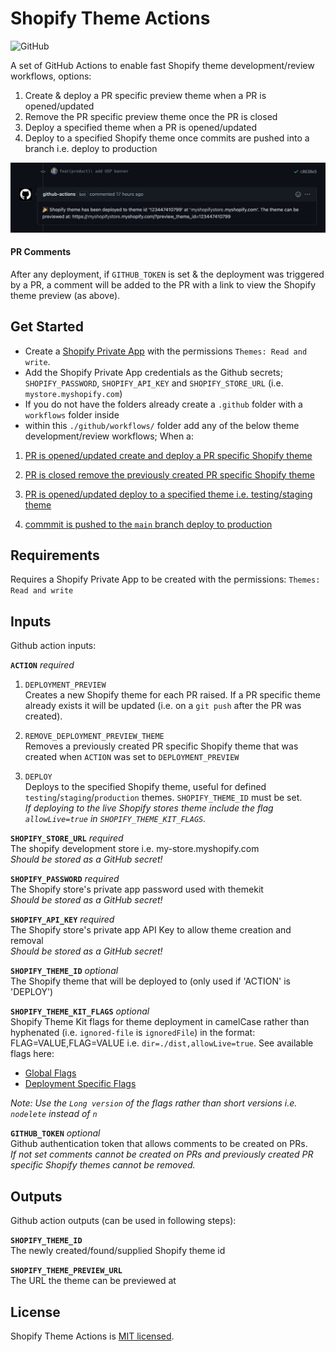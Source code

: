 # Shopify Theme Actions

![GitHub](https://img.shields.io/github/license/matthew-petrie/shopify-theme-actions?style=plastic)

A set of GitHub Actions to enable fast Shopify theme development/review workflows, options:

1. Create & deploy a PR specific preview theme when a PR is opened/updated
2. Remove the PR specific preview theme once the PR is closed
3. Deploy a specified theme when a PR is opened/updated
4. Deploy to a specified Shopify theme once commits are pushed into a branch i.e. deploy to production

![Shopify Theme Actions Deployment PR Comment](shopify-theme-actions-screenshot.jpg)

#### PR Comments

After any deployment, if `GITHUB_TOKEN` is set & the deployment was triggered by a PR, a comment will be added to the PR with a link to view the Shopify theme preview (as above).

## Get Started

- Create a [Shopify Private App](https://help.shopify.com/en/manual/apps/private-apps#generate-credentials-from-the-shopify-admin) with the permissions `Themes: Read and write`.
- Add the Shopify Private App credentials as the Github secrets; `SHOPIFY_PASSWORD`, `SHOPIFY_API_KEY` and `SHOPIFY_STORE_URL` (i.e. `mystore.myshopify.com`)
- If you do not have the folders already create a `.github` folder with a `workflows` folder inside
- within this `./github/workflows/` folder add any of the below theme development/review workflows; When a:

1. [PR is opened/updated create and deploy a PR specific Shopify theme](./exampleWorkflows/createPullRequestSpecificPreview.yml)

2. [PR is closed remove the previously created PR specific Shopify theme](./exampleWorkflows/removePullRequestSpecificPreview.yml)

3. [PR is opened/updated deploy to a specified theme i.e. testing/staging theme](./exampleWorkflows/deployPullRequstToSpecificTheme.yml)
4. [commmit is pushed to the `main` branch deploy to production](./exampleWorkflows/deployToProduction.yml)

## Requirements

Requires a Shopify Private App to be created with the permissions: `Themes: Read and write`

## Inputs

Github action inputs:

**`ACTION`** _required_

1. `DEPLOYMENT_PREVIEW`  
   Creates a new Shopify theme for each PR raised. If a PR specific theme already exists it will be updated (i.e. on a `git push` after the PR was created).

2. `REMOVE_DEPLOYMENT_PREVIEW_THEME`  
   Removes a previously created PR specific Shopify theme that was created when `ACTION` was set to `DEPLOYMENT_PREVIEW`

3. `DEPLOY`  
   Deploys to the specified Shopify theme, useful for defined `testing`/`staging`/`production` themes. `SHOPIFY_THEME_ID` must be set.  
   _If deploying to the live Shopify stores theme include the flag `allowLive=true` in `SHOPIFY_THEME_KIT_FLAGS`._

**`SHOPIFY_STORE_URL`** _required_  
The shopify development store i.e. my-store.myshopify.com  
_Should be stored as a GitHub secret!_

**`SHOPIFY_PASSWORD`** _required_  
The Shopify store's private app password used with themekit  
_Should be stored as a GitHub secret!_

**`SHOPIFY_API_KEY`** _required_  
The Shopify store's private app API Key to allow theme creation and removal  
_Should be stored as a GitHub secret!_

**`SHOPIFY_THEME_ID`** _optional_  
The Shopify theme that will be deployed to (only used if 'ACTION' is 'DEPLOY')

**`SHOPIFY_THEME_KIT_FLAGS`** _optional_  
Shopify Theme Kit flags for theme deployment in camelCase rather than hyphenated (i.e. `ignored-file` is `ignoredFile`) in the format: FLAG=VALUE,FLAG=VALUE i.e. `dir=./dist,allowLive=true`.
See available flags here:

- [Global Flags](https://shopify.dev/tools/theme-kit/configuration-reference#command-line-flags)
- [Deployment Specific Flags](https://shopify.dev/tools/theme-kit/command-reference#deploy)

_Note: Use the `Long version` of the flags rather than short versions i.e. `nodelete` instead of `n`_

**`GITHUB_TOKEN`** _optional_  
Github authentication token that allows comments to be created on PRs.  
_If not set comments cannot be created on PRs and previously created PR specific Shopify themes cannot be removed._

## Outputs

Github action outputs (can be used in following steps):

**`SHOPIFY_THEME_ID`**  
The newly created/found/supplied Shopify theme id

**`SHOPIFY_THEME_PREVIEW_URL`**  
The URL the theme can be previewed at

## License

Shopify Theme Actions is [MIT licensed](./LICENSE).
